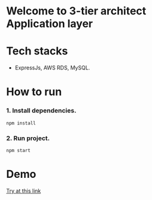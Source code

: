 
# Welcome to 3-tier architect Application layer

# Tech stacks
- ExpressJs, AWS RDS, MySQL.


# How to run

### 1. Install dependencies.

    npm install

### 2. Run project.

    npm start

# Demo
[Try at this link](https://documenter.getpostman.com/view/17814857/2s9YkuaeP2)